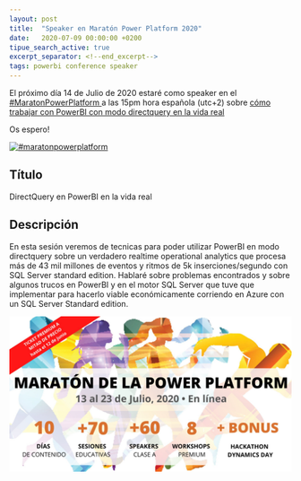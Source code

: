```yaml
---
layout: post
title:  "Speaker en Maratón Power Platform 2020"
date:   2020-07-09 00:00:00 +0200
tipue_search_active: true
excerpt_separator: <!--end_excerpt-->
tags: powerbi conference speaker
---
```


El próximo día 14 de Julio de 2020 estaré como speaker en el [#MaratonPowerPlatform ](https://twitter.com/hashtag/MaratonPowerPlatform?src=hashtag_click)  a las 15pm hora española (utc+2) sobre [cómo trabajar con PowerBI con modo directquery en la vida real](https://events.bizzabo.com/maraton-virtual-power-platform/agenda/session/264159) 
 
 Os espero!

<a href="https://events.bizzabo.com/maraton-virtual-power-platform/agenda/session/264159" rel="maraton power platform">![#maratonpowerplatform](/img/posts/maratonpowerplatform2020/SpeakerFeatures_MaratónPowerPlatform_Template.jpg)</a>


<!--end_excerpt-->

## Título
DirectQuery en PowerBI en la vida real

## Descripción
En esta sesión veremos de tecnicas para poder utilizar PowerBI en modo directquery sobre un verdadero realtime operational analytics que procesa más de 43 mil millones de eventos y ritmos de 5k inserciones/segundo con SQL Server standard edition.  Hablaré sobre problemas encontrados y sobre algunos trucos en PowerBI y en el motor SQL Server que tuve que implementar para hacerlo viable económicamente corriendo en Azure con un SQL Server Standard edition.

<a href="https://events.bizzabo.com/maraton-virtual-power-platform/agenda/session/264159" rel="maraton power platform">![maraton power platform](/img/posts/maratonpowerplatform2020/cartelmaraton.png)</a>



